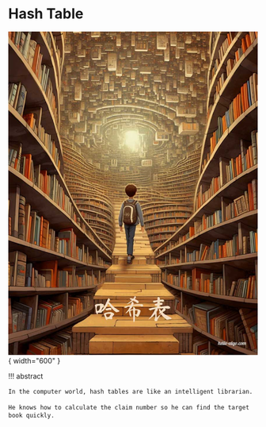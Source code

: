 # Hash Table

<div class="center-table" markdown>

![hash table](../assets/covers/chapter_hashing.jpg){ width="600" }

</div>

!!! abstract

    In the computer world, hash tables are like an intelligent librarian.
   
    He knows how to calculate the claim number so he can find the target book quickly.
